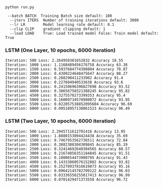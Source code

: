 
```shell
python run.py
```
```shell
 --batch BATCH  Training Batch size default: 100
  --iters ITERS  Number of training iterations default: 3000
  --lr LR        Model learning rate default: 0.1
  --clip CLIP    gradient clipping default: 1
  --load LOAD    True: Load trained model False: Train model default: True
```

### LSTM (One Layer, 10 epochs, 6000 iteration)
```text
Iteration: 500 Loss: 2.264958381652832 Accuracy 18.55
Iteration: 1000 Loss: 1.1168489456176758 Accuracy 63.38
Iteration: 1500 Loss: 0.5937684774398804 Accuracy 78.87
Iteration: 2000 Loss: 0.4389224648475647 Accuracy 88.27
Iteration: 2500 Loss: 0.288290411233902 Accuracy 91.4
Iteration: 3000 Loss: 0.227604940533638 Accuracy 93.6
Iteration: 3500 Loss: 0.24150696396827698 Accuracy 93.52
Iteration: 4000 Loss: 0.38656750321388245 Accuracy 95.82
Iteration: 4500 Loss: 0.3275570273399353 Accuracy 95.4
Iteration: 5000 Loss: 0.16009734570980072 Accuracy 93.95
Iteration: 5500 Loss: 0.022057538852095604 Accuracy 96.69
Iteration: 6000 Loss: 0.09518957138061523 Accuracy 96.49
```

### LSTM (Two Layer, 10 epochs, 6000 iteration)
```
Iteration: 500 Loss: 2.2945711612701416 Accuracy 13.95
Iteration: 1000 Loss: 1.8880153894424438 Accuracy 35.69
Iteration: 1500 Loss: 0.7467953562736511 Accuracy 72.84
Iteration: 2000 Loss: 0.3882308304309845 Accuracy 85.19
Iteration: 2500 Loss: 0.32414692640304565 Accuracy 88.57
Iteration: 3000 Loss: 0.21674056351184845 Accuracy 91.51
Iteration: 3500 Loss: 0.1000654473900795 Accuracy 91.43
Iteration: 4000 Loss: 0.14333860576152802 Accuracy 93.82
Iteration: 4500 Loss: 0.25278937816619873 Accuracy 95.16
Iteration: 5000 Loss: 0.09642145782709122 Accuracy 96.03
Iteration: 5500 Loss: 0.03336556255817413 Accuracy 96.99
Iteration: 6000 Loss: 0.0701429471373558 Accuracy 96.72
```


<!--![Figure_0.png](figures/Figure_0.png)  ![Figure_1.png](figures/Figure_1.png)-->

<!--![Figure_2.png](figures/Figure_2.png) ![Figure_3.png](figures/Figure_3.png)-->

<!--![Figure_4.png](figures/Figure_4.png) ![Figure_5.png](figures/Figure_5.png)-->

<!--![Figure_6.png](figures/Figure_6.png) ![Figure_7.png](figures/Figure_7.png)-->

<!--![Figure_8.png](figures/Figure_8.png) ![Figure_9.png](figures/Figure_9.png)-->

